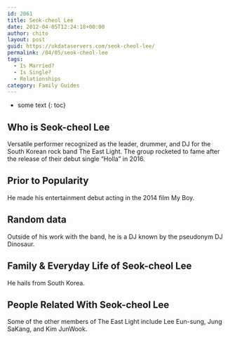 ```yaml
---
id: 2061
title: Seok-cheol Lee
date: 2012-04-05T12:24:18+00:00
author: chito
layout: post
guid: https://ukdataservers.com/seok-cheol-lee/
permalink: /04/05/seok-cheol-lee
tags:
  - Is Married?
  - Is Single?
  - Relationships
category: Family Guides
---
```


* some text
{: toc}
          
          
## Who is  Seok-cheol Lee
                  
                  
                  
Versatile performer recognized as the leader, drummer, and DJ for the South Korean rock band The East Light. The group rocketed to fame after the release of their debut single &#8220;Holla&#8221; in 2016. 
                  
                
                
                
## Prior to Popularity 
                  
                  
                  
He made his entertainment debut acting in the 2014 film My Boy. 
                  
                
                
                
## Random data 
                  
                  
                  
Outside of his work with the band, he is a DJ known by the pseudonym DJ Dinosaur. 
                  
                
                
                
## Family & Everyday Life of Seok-cheol Lee
                  
                  
                  
He hails from South Korea. 
                  
                
                
                
## People Related With  Seok-cheol Lee
                  
                  
                  
Some of the other members of The East Light include Lee Eun-sung, Jung SaKang, and Kim JunWook. 
                  
                
              
            
          
          
          
    
    
  
